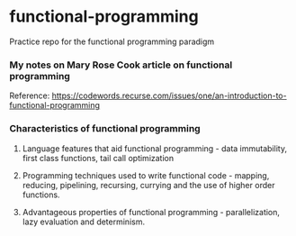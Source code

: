 # functional-programming

Practice repo for the functional programming paradigm

### My notes on Mary Rose Cook article on functional programming

Reference: https://codewords.recurse.com/issues/one/an-introduction-to-functional-programming

### Characteristics of functional programming

1. Language features that aid functional programming - data immutability, first class functions, tail call optimization

2. Programming techniques used to write functional code - mapping, reducing, pipelining, recursing, currying and the use of higher order functions.

3. Advantageous properties of functional programming - parallelization, lazy evaluation and determinism.
